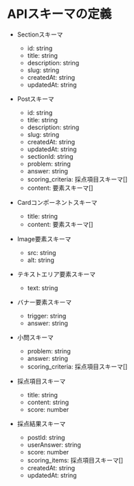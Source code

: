 # APIスキーマの定義

- Sectionスキーマ
    - id: string
    - title: string
    - description: string
    - slug: string
    - createdAt: string
    - updatedAt: string


- Postスキーマ
    - id: string
    - title: string
    - description: string
    - slug: string
    - createdAt: string
    - updatedAt: string
    - sectionId: string
    - problem: string
    - answer: string
    - scoring_criteria: 採点項目スキーマ[]
    - content: 要素スキーマ[]

- Cardコンポーネントスキーマ
    - title: string
    - content: 要素スキーマ[]

- Image要素スキーマ
    - src: string
    - alt: string

- テキストエリア要素スキーマ
    - text: string

- バナー要素スキーマ
    - trigger: string
    - answer: string

- 小問スキーマ
    - problem: string
    - answer: string
    - scoring_criteria: 採点項目スキーマ[]

- 採点項目スキーマ
    - title: string
    - content: string
    - score: number

- 採点結果スキーマ
    - postId: string
    - userAnswer: string
    - score: number
    - scoring_items: 採点項目スキーマ[]
    - createdAt: string
    - updatedAt: string


